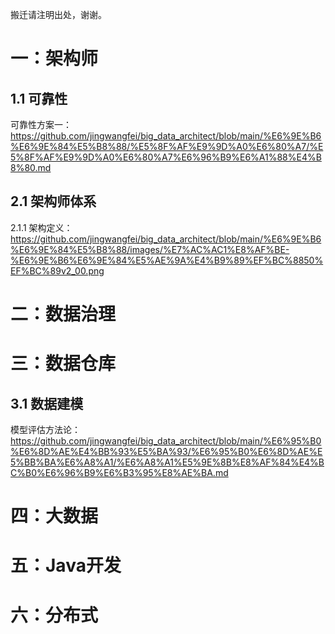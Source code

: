 搬迁请注明出处，谢谢。

# 一：架构师
## 1.1 可靠性
可靠性方案一：https://github.com/jingwangfei/big_data_architect/blob/main/%E6%9E%B6%E6%9E%84%E5%B8%88/%E5%8F%AF%E9%9D%A0%E6%80%A7/%E5%8F%AF%E9%9D%A0%E6%80%A7%E6%96%B9%E6%A1%88%E4%B8%80.md

## 2.1 架构师体系
2.1.1 架构定义：https://github.com/jingwangfei/big_data_architect/blob/main/%E6%9E%B6%E6%9E%84%E5%B8%88/images/%E7%AC%AC1%E8%AF%BE-%E6%9E%B6%E6%9E%84%E5%AE%9A%E4%B9%89%EF%BC%8850%EF%BC%89v2_00.png

# 二：数据治理


# 三：数据仓库
## 3.1 数据建模
模型评估方法论：  https://github.com/jingwangfei/big_data_architect/blob/main/%E6%95%B0%E6%8D%AE%E4%BB%93%E5%BA%93/%E6%95%B0%E6%8D%AE%E5%BB%BA%E6%A8%A1/%E6%A8%A1%E5%9E%8B%E8%AF%84%E4%BC%B0%E6%96%B9%E6%B3%95%E8%AE%BA.md

# 四：大数据


# 五：Java开发


# 六：分布式
